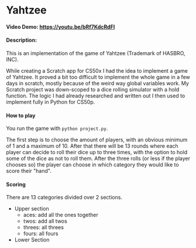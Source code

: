 # Yahtzee
#### Video Demo: https://youtu.be/bRf7KdcRdFI
#### Description:
This is an implementation of the game of Yahtzee (Trademark of HASBRO, INC).

While creating a Scratch app for CS50x I had the idea to implement a game of Yahtzee. It proved a bit too difficult to implement the whole game in a few days in scratch, mostly because of the weird way global variables work.
My Scratch project was down-scoped to a dice rolling simulator with a hold function. The logic I had already researched and written out I then used to implement fully in Python for CS50p.

#### How to play
You run the game with `python project.py`.

The first step is to choose the amount of players, with an obvious minimum of 1 and a maximum of 10. After that there will be 13 rounds where each player can decide to roll their dice up to three times, with the option to hold some of the dice as not to roll them. After the three rolls (or less if the player chooses so) the player can choose in which category they would like to score their "hand".

#### Scoring
There are 13 categories divided over 2 sections.

* Upper section
    - aces: add all the ones together
    - twos: add all twos
    - threes: all threes
    - fours: all fours
* Lower Section
